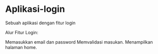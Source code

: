 # Aplikasi-login
Sebuah aplikasi dengan fitur login

Alur Fitur Login:

Memasukkan email dan password
Memvalidasi masukan.
Menampilkan halaman home.

